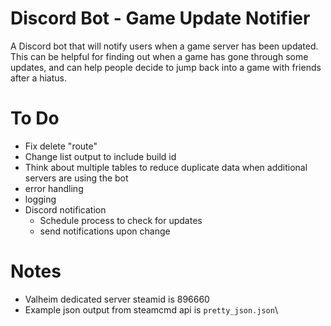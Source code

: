 # Discord Bot - Game Update Notifier
A Discord bot that will notify users when a game server has been updated. This can be helpful for finding out when a game has gone through some updates, and can help people decide to jump back into a game with friends after a hiatus. 
# To Do
- Fix delete "route"
- Change list output to include build id
- Think about multiple tables to reduce duplicate data when additional servers are using the bot
- error handling
- logging
- Discord notification
    - Schedule process to check for updates
    - send notifications upon change
# Notes
- Valheim dedicated server steamid is 896660
- Example json output from steamcmd api is `pretty_json.json`\